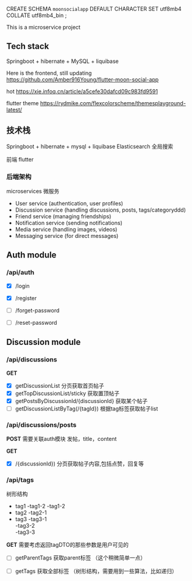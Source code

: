 CREATE SCHEMA `moonsocialapp` DEFAULT CHARACTER SET utf8mb4 COLLATE utf8mb4_bin ;

This is a microservice project

## Tech stack
Springboot + hibernate + MySQL + liquibase

Here is the frontend, still updating 
https://github.com/Amber916Young/flutter-moon-social-app

hot
https://xie.infoq.cn/article/a5cefe30dafcd09c983fd9591

flutter theme
https://rydmike.com/flexcolorscheme/themesplayground-latest/

## 技术栈
Springboot + hibernate + mysql + liquibase
Elasticsearch 全局搜索

前端 flutter

### 后端架构
microservices 微服务
- User service (authentication, user profiles)
- Discussion service (handling discussions, posts, tags/categoryddd)
- Friend service (managing friendships)
- Notification service (sending notifications)
- Media service (handling images, videos)
- Messaging service (for direct messages)

## Auth module

### /api/auth

- [x] /login
- [x] /register
- [ ] /forget-password
- [ ] /reset-password



## Discussion module

### /api/discussions 

**GET**
- [x] getDiscussionList 分页获取首页帖子
- [x] getTopDiscussionList/sticky  获取置顶帖子
- [x] getPostsByDiscussionId/{discussionId}  获取某个帖子
- [ ] getDiscussionListByTag(/{tagId}) 根据tag标签获取帖子list

### /api/discussions/posts

**POST**  需要关联auth模块
发帖，title，content

**GET**
- [x] /{discussionId}) 分页获取帖子内容,包括点赞，回复等



### /api/tags
树形结构
- tag1
  -tag1-2
  -tag1-2
- tag2
  -tag2-1
- tag3
  -tag3-1           
  -tag3-2      
  -tag3-3


**GET**
需要考虑返回tagDTO的那些参数是用户可见的

- [ ] getParentTags 获取parent标签 （这个稍微简单一点）
- [ ] getTags 获取全部标签 （树形结构，需要用到一些算法，比如递归）

